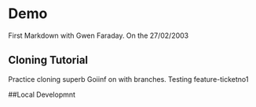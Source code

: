 # Demo

First Markdown with Gwen Faraday.
On the 27/02/2003

## Cloning Tutorial

Practice cloning
superb
Goiinf on with branches. Testing feature-ticketno1

##Local Developmnt
